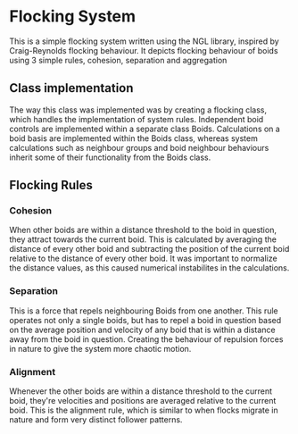 # Flocking System
This is a simple flocking system written using the NGL library, inspired by Craig-Reynolds flocking
behaviour. It depicts flocking behaviour of boids using 3 simple rules, cohesion, separation and
aggregation

## Class implementation
The way this class was implemented was by creating a flocking class, which handles the implementation
of system rules. Independent boid controls are implemented within a separate class Boids. Calculations
on a boid basis are implemented within the Boids class, whereas system calculations such as neighbour
groups and boid neighbour behaviours inherit some of their functionality from the Boids class.

## Flocking Rules

### Cohesion
When other boids are within a distance threshold to the boid in question, they attract towards the 
current boid. This is calculated by averaging the distance of every other boid and subtracting the
position of the current boid relative to the distance of every other boid. It was important to 
normalize the distance values, as this caused numerical instabilites in the calculations.

### Separation
This is a force that repels neighbouring Boids from one another. This rule operates not only a single
boids, but has to repel a boid in question based on the average position and velocity of any boid
that is within a distance away from the boid in question. Creating the behaviour of repulsion forces
in nature to give the system more chaotic motion.

### Alignment
Whenever the other boids are within a distance threshold to the current boid, they're velocities and
positions are averaged relative to the current boid. This is the alignment rule, which is similar to
when flocks migrate in nature and form very distinct follower patterns.
